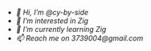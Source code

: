 - _👋 Hi, I’m @cy-by-side_
- _👀 I’m interested in Zig_
- _🌱 I’m currently learning Zig_
- _📫 Reach me on 3739004@gmail.com_

<!---
cy-by-side/cy-by-side is a ✨ special ✨ repository because its `README.md` (this file) appears on your GitHub profile.
You can click the Preview link to take a look at your changes.
--->
